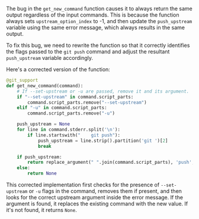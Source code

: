 The bug in the `get_new_command` function causes it to always return the same output regardless of the input commands. This is because the function always sets `upstream_option_index` to -1, and then update the `push_upstream` variable using the same error message, which always results in the same output.

To fix this bug, we need to rewrite the function so that it correctly identifies the flags passed to the `git push` command and adjust the resultant `push_upstream` variable accordingly.

Here's a corrected version of the function:

```python
@git_support
def get_new_command(command):
    # If --set-upstream or -u are passed, remove it and its argument.
    if "--set-upstream" in command.script_parts:
        command.script_parts.remove("--set-upstream")
    elif "-u" in command.script_parts:
        command.script_parts.remove("-u")

    push_upstream = None
    for line in command.stderr.split('\n'):
        if line.startswith("    git push"):
            push_upstream = line.strip().partition('git ')[2]
            break

    if push_upstream:
        return replace_argument(" ".join(command.script_parts), 'push', push_upstream)
    else:
        return None
```

This corrected implementation first checks for the presence of `--set-upstream` or `-u` flags in the command, removes them if present, and then looks for the correct upstream argument inside the error message. If the argument is found, it replaces the existing command with the new value. If it's not found, it returns `None`.